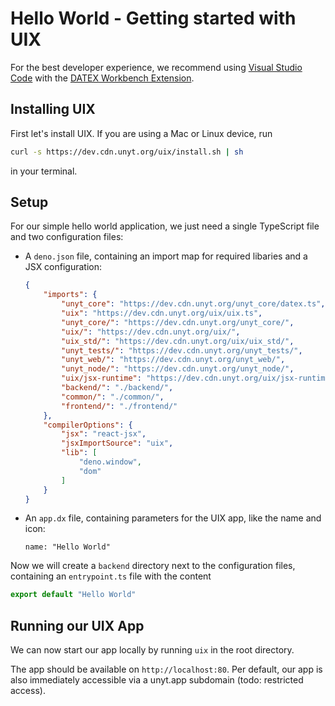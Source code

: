 <!--
	{
		description: "A simple guide for beginners",
		preview: "res/uix_banner.png",
		date: ~2023-07-18~,
		tag: "Developer",
		author: "unyt.org",
		authorRef: https://unyt.org
	};
-->

# Hello World - Getting started with UIX

For the best developer experience, we recommend using 
[Visual Studio Code](https://code.visualstudio.com/download) 
with the [DATEX Workbench Extension](https://marketplace.visualstudio.com/items?itemName=unytorg.datex-workbench).

## Installing UIX

First let's install UIX.
If you are using a Mac or Linux device, run
```sh
curl -s https://dev.cdn.unyt.org/uix/install.sh | sh
```
in your terminal.

## Setup

For our simple hello world application, we just need a single TypeScript file and two configuration files:
 * A `deno.json` file, containing an import map for required libaries and a JSX configuration:
	```json
	{
		"imports": {
			"unyt_core": "https://dev.cdn.unyt.org/unyt_core/datex.ts",
			"uix": "https://dev.cdn.unyt.org/uix/uix.ts",
			"unyt_core/": "https://dev.cdn.unyt.org/unyt_core/",
			"uix/": "https://dev.cdn.unyt.org/uix/",
			"uix_std/": "https://dev.cdn.unyt.org/uix/uix_std/",
			"unyt_tests/": "https://dev.cdn.unyt.org/unyt_tests/",
			"unyt_web/": "https://dev.cdn.unyt.org/unyt_web/",
			"unyt_node/": "https://dev.cdn.unyt.org/unyt_node/",
			"uix/jsx-runtime": "https://dev.cdn.unyt.org/uix/jsx-runtime/jsx.ts",
			"backend/": "./backend/",
			"common/": "./common/",
			"frontend/": "./frontend/"
		},
		"compilerOptions": {
			"jsx": "react-jsx",
			"jsxImportSource": "uix",
			"lib": [
				"deno.window",
				"dom"
			]
		}
	}
	```
 * An `app.dx` file, containing parameters for the UIX app, like the name and icon:
	```datex
	name: "Hello World"
	```

Now we will create a `backend` directory next to the configuration files, containing an `entrypoint.ts` file with the content
```ts
export default "Hello World"
```

## Running our UIX App

We can now start our app locally by running `uix` in the root directory.

The app should be available on `http://localhost:80`.
Per default, our app is also immediately accessible via a unyt.app subdomain (todo: restricted access).